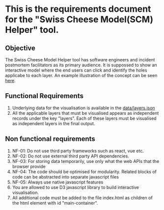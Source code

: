 # This is the requirements document for the "Swiss Cheese Model(SCM) Helper" tool.

## Objective
The Swiss Cheese Model Helper tool has software engineers and incident postmortem facilitators as its primary audience. It is suppossed to show an interactive model where the end users can click and identify the holes applicabe to each layer. An example illustration of the concept can be seen [here](https://static01.nyt.com/images/2020/12/08/science/08SCI-cheese-graphic-REV2/08SCI-cheese-graphic-REV2-superJumbo.png?quality=75&auto=webp). 
## Functional Requirements

1. Underlying data for the visualisation is available in the [data/layers.json](../data/layers.json)
2. All the applicable layers that must be visualised appears as independent records under the key "layers". Each of these layers must be visualised as independent layers in the final output.

## Non functional requirements

1. NF-01: Do not use third party frameworks such as react, vue etc.
2. NF-02: Do not use external third party API dependencies.
3. NF-03: For storing data temporarily, use only what the web APIs that the browser provide
4. NF-04: The code should be optimised for modularity. Related blocks of code can be abstracted into separate javascript files
5. NF-05: Always use native javascript features
6. You are allowed to use D3 javascript library to build interactive visualisation.
7. All additional code must be added to the file index.html as children of the html element with id "main-container". 